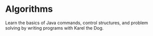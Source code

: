 # Algorithms

Learn the basics of Java commands, control structures, and problem solving by writing programs with Karel the Dog.
